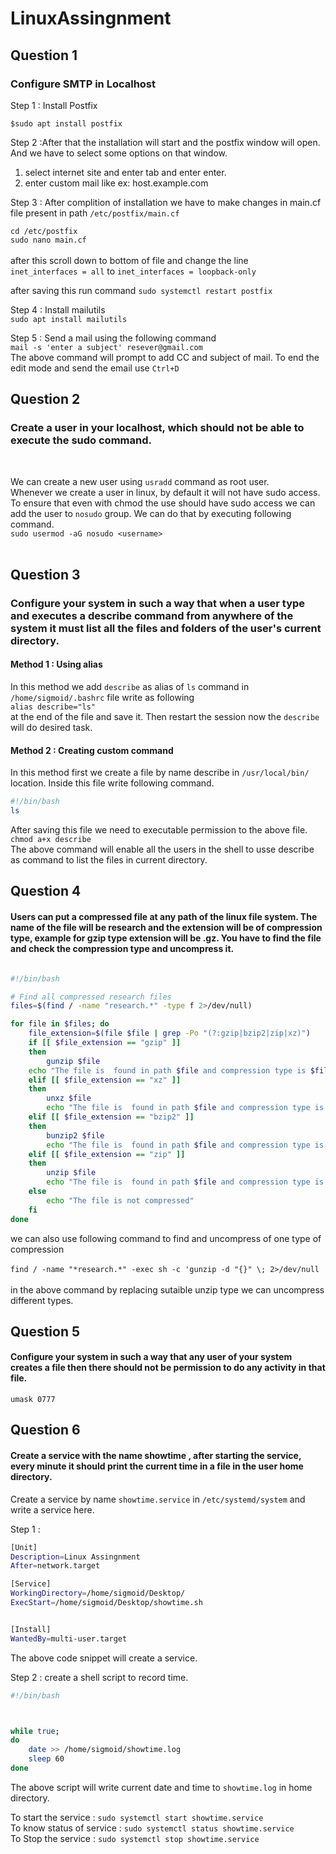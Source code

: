 # LinuxAssingnment
## Question 1
### Configure SMTP in Localhost
Step 1 : Install Postfix

`$sudo apt install postfix`

Step 2 :After that the installation will start and the postfix window will open. And we have to select some options on that window.<br>
1. select internet site and enter tab and enter enter.<br>
2. enter custom mail like ex: host.example.com<br>

Step 3 : After complition of installation we have to make changes in main.cf file present in path `/etc/postfix/main.cf`<br>

`cd /etc/postfix`<br>
`sudo nano main.cf`<br><br>
after this scroll down to bottom of file and change the line<br>
`inet_interfaces = all` to `inet_interfaces = loopback-only`<br>

after saving this run command `sudo systemctl restart postfix`<br>

Step 4 : Install mailutils<br>
`sudo apt install mailutils`<br>

Step 5 : Send a mail using the following command<br>
`mail -s 'enter a subject' resever@gmail.com`<br>
The above command will prompt to add CC and subject of mail. To end the edit mode and send the email use `Ctrl+D`

## Question 2
### Create a user in your localhost, which should not be able to execute the sudo command.
<br>

We can create a new user using `usradd` command as root user. <br>
Whenever we create  a user in linux, by default it will not have sudo access. To ensure that even with chmod the use should have sudo access we can add the user to `nosudo` group. We can do that by executing following command.<br>
`sudo usermod -aG nosudo <username>`<br><br>

## Question 3 
### Configure your system in such a way that when a user type and executes a describe command from anywhere of the system it must list all the files and folders of the user's current directory.

#### Method 1 : Using alias

In this method we add `describe` as alias of `ls` command in `/home/sigmoid/.bashrc` file write as following <br>
`alias describe="ls"`<br>
at the end of the file and save it. Then restart the session now the `describe` will do desired task.

#### Method 2 : Creating custom command
In this method first we create a file by name describe in `/usr/local/bin/` location. Inside this file write following command.
```bash
#!/bin/bash
ls
```
After saving this file we need to executable permission to the above file. <br>
`chmod a+x describe`<br>
The above command will enable all the users in the shell to usse describe as command to list the files in current directory.

## Question 4
#### Users can put a compressed file at any path of the linux file system. The name of the file will be research and the extension will be of compression type, example for gzip type extension will be .gz. You have to find the file and check the compression type and uncompress it.

```bash

#!/bin/bash

# Find all compressed research files
files=$(find / -name "research.*" -type f 2>/dev/null)

for file in $files; do
    file_extension=$(file $file | grep -Po "(?:gzip|bzip2|zip|xz)")
    if [[ $file_extension == "gzip" ]]
    then
        gunzip $file
	echo "The file is  found in path $file and compression type is $file_extension"
    elif [[ $file_extension == "xz" ]]
    then
        unxz $file
        echo "The file is  found in path $file and compression type is $file_extension"
    elif [[ $file_extension == "bzip2" ]]
    then
        bunzip2 $file
        echo "The file is  found in path $file and compression type is $file_extension"
    elif [[ $file_extension == "zip" ]]
    then
        unzip $file
        echo "The file is  found in path $file and compression type is $file_extension"
    else
        echo "The file is not compressed"
    fi
done
```
we can also use following command to find and uncompress of one type of compression <br><br>
`find / -name "*research.*" -exec sh -c 'gunzip -d "{}" \; 2>/dev/null`<br><br>	
in the above command by replacing sutaible unzip type we can uncompress different types.

## Question 5 
#### Configure your system in such a way that any user of your system creates a file then there should not be permission to do any activity in that file.
`umask 0777`

## Question 6
#### Create a service with the name showtime , after starting the service, every minute it should print the current time in a file in the user home directory.
Create a service by name `showtime.service` in `/etc/systemd/system` and write a service here.<br>

Step 1 :<br>
```bash
[Unit]
Description=Linux Assingnment
After=network.target

[Service]
WorkingDirectory=/home/sigmoid/Desktop/
ExecStart=/home/sigmoid/Desktop/showtime.sh


[Install]
WantedBy=multi-user.target
```
The above code snippet will create a service.

Step 2 : create  a shell script to record time.
```bash
#!/bin/bash



while true;
do
	date >> /home/sigmoid/showtime.log
	sleep 60
done
```
The above script will write current date and time to `showtime.log` in home directory.

To start the service : `sudo systemctl start showtime.service`<br>
To know status of service : `sudo systemctl status showtime.service`<br>
To Stop the service : `sudo systemctl stop showtime.service`<br>

















 













